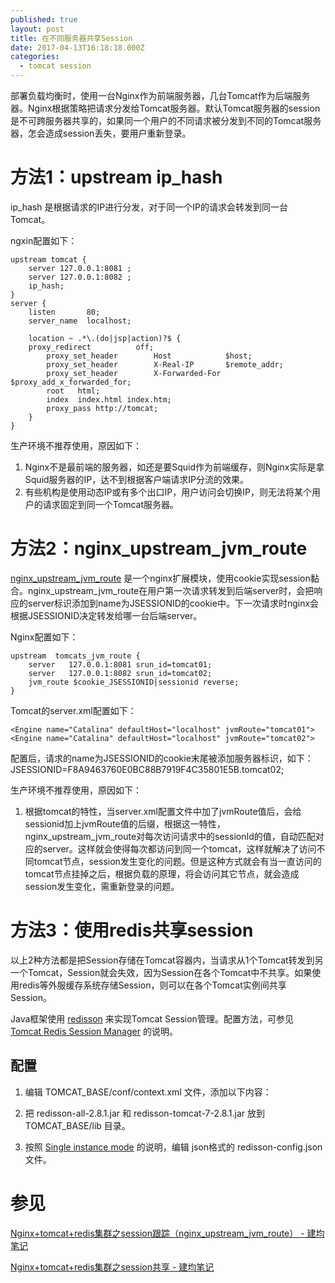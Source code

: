 ```yaml
---
published: true
layout: post
title: 在不同服务器共享Session
date: 2017-04-13T16:18:18.000Z
categories:
  - tomcat session
---
```

部署负载均衡时，使用一台Nginx作为前端服务器，几台Tomcat作为后端服务器。Nginx根据策略把请求分发给Tomcat服务器。默认Tomcat服务器的session是不可跨服务器共享的，如果同一个用户的不同请求被分发到不同的Tomcat服务器，怎会造成session丢失，要用户重新登录。

# 方法1：upstream ip_hash
ip_hash 是根据请求的IP进行分发，对于同一个IP的请求会转发到同一台Tomcat。

ngxin配置如下：
```
upstream tomcat {
    server 127.0.0.1:8081 ;
    server 127.0.0.1:8082 ;
    ip_hash;
}
server {
    listen       80;
    server_name  localhost;

    location ~ .*\.(do|jsp|action)?$ {
    proxy_redirect          off;
        proxy_set_header        Host            $host;
        proxy_set_header        X-Real-IP       $remote_addr;
        proxy_set_header        X-Forwarded-For $proxy_add_x_forwarded_for;
        root   html;
        index  index.html index.htm;
        proxy_pass http://tomcat;
    }
}
```

生产环境不推荐使用，原因如下：
1. Nginx不是最前端的服务器，如还是要Squid作为前端缓存，则Nginx实际是拿Squid服务器的IP，达不到根据客户端请求IP分流的效果。
2. 有些机构是使用动态IP或有多个出口IP，用户访问会切换IP，则无法将某个用户的请求固定到同一个Tomcat服务器。

# 方法2：nginx_upstream_jvm_route
[nginx_upstream_jvm_route](https://github.com/nulab/nginx-upstream-jvm-route) 是一个nginx扩展模块，使用cookie实现session黏合。nginx_upstream_jvm_route在用户第一次请求转发到后端server时，会把响应的server标识添加到name为JSESSIONID的cookie中。下一次请求时nginx会根据JSESSIONID决定转发给哪一台后端server。

Nginx配置如下：
```
upstream  tomcats_jvm_route {
    server   127.0.0.1:8081 srun_id=tomcat01;
    server   127.0.0.1:8082 srun_id=tomcat02;
    jvm_route $cookie_JSESSIONID|sessionid reverse;
}
```

Tomcat的server.xml配置如下：
```
<Engine name="Catalina" defaultHost="localhost" jvmRoute="tomcat01">
<Engine name="Catalina" defaultHost="localhost" jvmRoute="tomcat02">
```

配置后，请求的name为JSESSIONID的cookie末尾被添加服务器标识，如下：
     JSESSIONID=F8A9463760E0BC88B7919F4C35801E5B.tomcat02;

生产环境不推荐使用，原因如下：
1. 根据tomcat的特性，当server.xml配置文件中加了jvmRoute值后，会给sessionid加上jvmRoute值的后缀，根据这一特性，nginx_upstream_jvm_route对每次访问请求中的sessionId的值，自动匹配对应的server。这样就会使得每次都访问到同一个tomcat，这样就解决了访问不同tomcat节点，session发生变化的问题。但是这种方式就会有当一直访问的tomcat节点挂掉之后，根据负载的原理，将会访问其它节点，就会造成session发生变化，需重新登录的问题。

# 方法3：使用redis共享session
以上2种方法都是把Session存储在Tomcat容器内，当请求从1个Tomcat转发到另一个Tomcat，Session就会失效，因为Session在各个Tomcat中不共享。如果使用redis等外服缓存系统存储Session，则可以在各个Tomcat实例间共享Session。

Java框架使用 [redisson](https://github.com/redisson/redisson) 来实现Tomcat Session管理。配置方法，可参见 [Tomcat Redis Session Manager](https://github.com/redisson/redisson/wiki/14.-Integration-with-frameworks#145-tomcat-redis-session-manager) 的说明。

## 配置
1. 编辑 TOMCAT_BASE/conf/context.xml 文件，添加以下内容： 

   <Manager className="org.redisson.tomcat.RedissonSessionManager" configPath="${catalina.base}/redisson-config.json" />
2. 把 redisson-all-2.8.1.jar 和 redisson-tomcat-7-2.8.1.jar 放到 TOMCAT_BASE/lib 目录。
3. 按照 [Single instance mode](https://github.com/redisson/redisson/wiki/2.-Configuration#262-single-instance-json-yaml-and-spring-xml-config-format) 的说明，编辑 json格式的 redisson-config.json 文件。

# 参见
[Nginx+tomcat+redis集群之session跟踪（nginx_upstream_jvm_route） - 建均笔记](http://www.wujianjun.org/2016/03/18/nginx-upstream-jvm-route/)

[Nginx+tomcat+redis集群之session共享 - 建均笔记](http://www.wujianjun.org/2016/03/17/tomcat-redis-session/)
